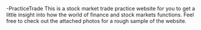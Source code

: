 -PracticeTrade
This is a stock market trade practice website for you to get a little insight into how the world of finance
and stock markets functions.
Feel free to check out the attached photos for a rough sample of the website.
